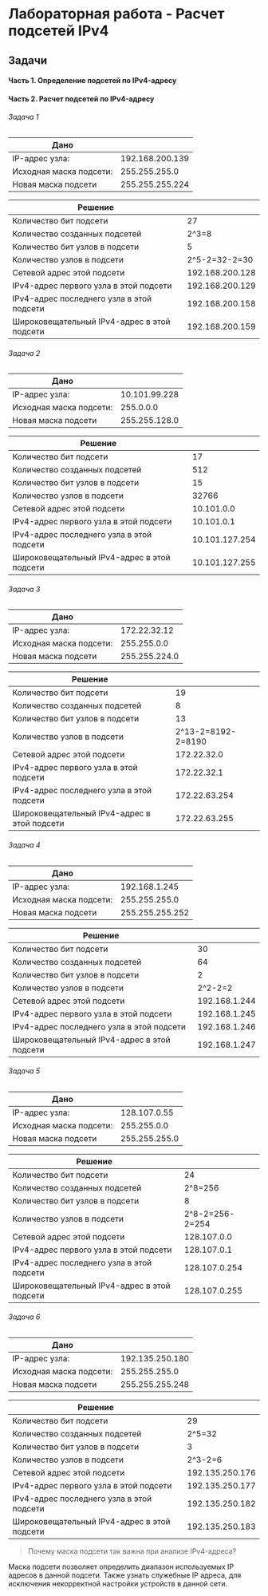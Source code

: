 # Лабораторная работа - Расчет подсетей IPv4

## Задачи
#### Часть 1. Определение подсетей по IPv4-адресу
#### Часть 2. Расчет подсетей по IPv4-адресу


###### Задача 1
| Дано  |  |
| ------------- | -------------------- |
| IP-адрес узла:| 192.168.200.139 |
| Исходная маска подсети:  | 255.255.255.0  |
| Новая маска подсети  | 255.255.255.224  |


| Решение  |  |
| ------------- | -------------------- |
| Количество бит подсети| 27 |
| Количество созданных подсетей  | 2^3=8  |
| Количество бит узлов в подсети  | 5 |
| Количество узлов в подсети  | 2^5-2=32-2=30  |
| Сетевой адрес этой подсети| 192.168.200.128 |
| IPv4-адрес первого узла в этой подсети  | 192.168.200.129  |
| IPv4-адрес последнего узла в этой подсети  | 192.168.200.158  |
| Широковещательный IPv4-адрес в этой подсети  | 192.168.200.159  |

###### Задача 2
| Дано  |  |
| ------------- | -------------------- |
| IP-адрес узла:| 10.101.99.228 |
| Исходная маска подсети:  | 255.0.0.0  |
| Новая маска подсети  | 255.255.128.0  |


| Решение  |  |
| ------------- | -------------------- |
| Количество бит подсети| 17 |
| Количество созданных подсетей  | 512  |
| Количество бит узлов в подсети  | 15 |
| Количество узлов в подсети  | 32766  |
| Сетевой адрес этой подсети| 10.101.0.0 |
| IPv4-адрес первого узла в этой подсети  | 10.101.0.1  |
| IPv4-адрес последнего узла в этой подсети  | 10.101.127.254  |
| Широковещательный IPv4-адрес в этой подсети  | 10.101.127.255  |

###### Задача 3
| Дано  |  |
| ------------- | -------------------- |
| IP-адрес узла:| 172.22.32.12 |
| Исходная маска подсети:  | 255.255.0.0  |
| Новая маска подсети  | 255.255.224.0  |


| Решение  |  |
| ------------- | -------------------- |
| Количество бит подсети| 19 |
| Количество созданных подсетей  | 8  |
| Количество бит узлов в подсети  | 13 |
| Количество узлов в подсети  | 2^13-2=8192-2=8190  |
| Сетевой адрес этой подсети| 172.22.32.0 |
| IPv4-адрес первого узла в этой подсети  | 172.22.32.1  |
| IPv4-адрес последнего узла в этой подсети  | 172.22.63.254  |
| Широковещательный IPv4-адрес в этой подсети  | 172.22.63.255  |

###### Задача 4
| Дано  |  |
| ------------- | -------------------- |
| IP-адрес узла:| 192.168.1.245 |
| Исходная маска подсети:  | 255.255.255.0  |
| Новая маска подсети  | 255.255.255.252  |


| Решение  |  |
| ------------- | -------------------- |
| Количество бит подсети| 30 |
| Количество созданных подсетей  | 64  |
| Количество бит узлов в подсети  | 2 |
| Количество узлов в подсети  | 2^2-2=2  |
| Сетевой адрес этой подсети| 192.168.1.244 |
| IPv4-адрес первого узла в этой подсети  | 192.168.1.245  |
| IPv4-адрес последнего узла в этой подсети  | 192.168.1.246  |
| Широковещательный IPv4-адрес в этой подсети  | 192.168.1.247  |

###### Задача 5
| Дано  |  |
| ------------- | -------------------- |
| IP-адрес узла:| 128.107.0.55 |
| Исходная маска подсети:  | 255.255.0.0  |
| Новая маска подсети  | 255.255.255.0  |


| Решение  |  |
| ------------- | -------------------- |
| Количество бит подсети| 24 |
| Количество созданных подсетей  | 2^8=256  |
| Количество бит узлов в подсети  | 8 |
| Количество узлов в подсети  | 2^8-2=256-2=254  |
| Сетевой адрес этой подсети| 128.107.0.0 |
| IPv4-адрес первого узла в этой подсети  | 128.107.0.1  |
| IPv4-адрес последнего узла в этой подсети  | 128.107.0.254  |
| Широковещательный IPv4-адрес в этой подсети  | 128.107.0.255  |

###### Задача 6
| Дано  |  |
| ------------- | -------------------- |
| IP-адрес узла:| 192.135.250.180 |
| Исходная маска подсети:  | 255.255.255.0  |
| Новая маска подсети  | 255.255.255.248  |


| Решение  |  |
| ------------- | -------------------- |
| Количество бит подсети| 29 |
| Количество созданных подсетей  | 2^5=32  |
| Количество бит узлов в подсети  | 3 |
| Количество узлов в подсети  | 2^3-2=6  |
| Сетевой адрес этой подсети| 192.135.250.176 |
| IPv4-адрес первого узла в этой подсети  | 192.135.250.177  |
| IPv4-адрес последнего узла в этой подсети  | 192.135.250.182  |
| Широковещательный IPv4-адрес в этой подсети  | 192.135.250.183  |


>Почему маска подсети так важна при анализе IPv4-адреса?

Маска подсети позволяет определить диапазон используемых IP адресов в данной подсети. Также узнать служебные IP адреса, для исключения некорректной настройки устройств в данной сети. 




